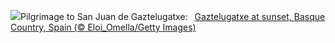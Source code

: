 ![](https://www.bing.com/th?id=OHR.GaztelugatxeSunset_EN-US9970203395_UHD.jpg&w=1000)Pilgrimage to San Juan de Gaztelugatxe:&nbsp;&ensp;[Gaztelugatxe at sunset, Basque Country, Spain (© Eloi_Omella/Getty Images)](https://www.bing.com/th?id=OHR.GaztelugatxeSunset_EN-US9970203395_UHD.jpg)
<br><br/>
